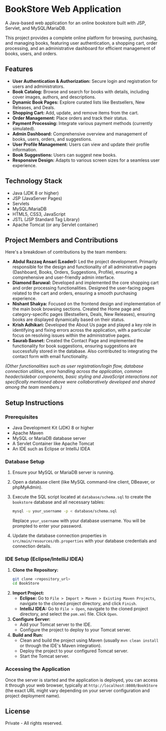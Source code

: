 # BookStore Web Application

A Java-based web application for an online bookstore built with JSP, Servlet, and MySQL/MariaDB.

This project provides a complete online platform for browsing, purchasing, and managing books, featuring user authentication, a shopping cart, order processing, and an administrative dashboard for efficient management of books, users, and orders.

## Features

- **User Authentication & Authorization:** Secure login and registration for users and administrators.
- **Book Catalog:** Browse and search for books with details, including cover images, authors, and descriptions.
- **Dynamic Book Pages:** Explore curated lists like Bestsellers, New Releases, and Deals.
- **Shopping Cart:** Add, update, and remove items from the cart.
- **Order Management:** Place orders and track their status.
- **Payment Processing:** Integrate various payment methods (currently simulated).
- **Admin Dashboard:** Comprehensive overview and management of books, users, orders, and suggestions.
- **User Profile Management:** Users can view and update their profile information.
- **Book Suggestions:** Users can suggest new books.
- **Responsive Design:** Adapts to various screen sizes for a seamless user experience.

## Technology Stack

- Java (JDK 8 or higher)
- JSP (JavaServer Pages)
- Servlets
- MySQL/MariaDB
- HTML5, CSS3, JavaScript
- JSTL (JSP Standard Tag Library)
- Apache Tomcat (or any Servlet container)

## Project Members and Contributions

Here's a breakdown of contributions by the team members:

*   **Abdul Razzaq Ansari (Leader):** Led the project development. Primarily responsible for the design and functionality of all administrative pages (Dashboard, Books, Orders, Suggestions, Profile), ensuring a comprehensive and user-friendly admin interface.
*   **Diamond Baruwal:** Developed and implemented the core shopping cart and order processing functionalities. Designed the user-facing pages related to the cart and orders, ensuring a smooth purchasing experience.
*   **Nishant Shakya:** Focused on the frontend design and implementation of the main book browsing sections. Created the Home page and category-specific pages (Bestsellers, Deals, New Releases), ensuring books are displayed dynamically based on their status.
*   **Krish Adhikari:** Developed the About Us page and played a key role in identifying and fixing errors across the application, with a particular focus on resolving issues within the administrative pages.
*   **Saurab Basnet:** Created the Contact Page and implemented the functionality for book suggestions, ensuring suggestions are successfully stored in the database. Also contributed to integrating the contact form with email functionality.

*(Other functionalities such as user registration/login flow, database connection utilities, error handling across the application, common header/sidebar components, basic styling and JavaScript interactions not specifically mentioned above were collaboratively developed and shared among the team members.)*

## Setup Instructions

### Prerequisites

*   Java Development Kit (JDK) 8 or higher
*   Apache Maven
*   MySQL or MariaDB database server
*   A Servlet Container like Apache Tomcat
*   An IDE such as Eclipse or IntelliJ IDEA

### Database Setup

1.  Ensure your MySQL or MariaDB server is running.
2.  Open a database client (like MySQL command-line client, DBeaver, or phpMyAdmin).
3.  Execute the SQL script located at `database/schema.sql` to create the `bookstore` database and all necessary tables:

    ```bash
    mysql -u your_username -p < database/schema.sql
    ```
    Replace `your_username` with your database username. You will be prompted to enter your password.
4.  Update the database connection properties in `src/main/resources/db.properties` with your database credentials and connection details.

### IDE Setup (Eclipse/IntelliJ IDEA)

1.  **Clone the Repository:**
    ```bash
    git clone <repository_url>
    cd BookStore
    ```
2.  **Import Project:**
    *   **Eclipse:** Go to `File > Import > Maven > Existing Maven Projects`, navigate to the cloned project directory, and click `Finish`.
    *   **IntelliJ IDEA:** Go to `File > Open`, navigate to the cloned project directory, and select the `pom.xml` file. Click `Open`.
3.  **Configure Server:**
    *   Add your Tomcat server to the IDE.
    *   Configure the project to deploy to your Tomcat server.
4.  **Build and Run:**
    *   Clean and build the project using Maven (usually `mvn clean install` or through the IDE's Maven integration).
    *   Deploy the project to your configured Tomcat server.
    *   Start the Tomcat server.

### Accessing the Application

Once the server is started and the application is deployed, you can access it through your web browser, typically at `http://localhost:8080/BookStore` (the exact URL might vary depending on your server configuration and project deployment name).

## License

Private - All rights reserved. 